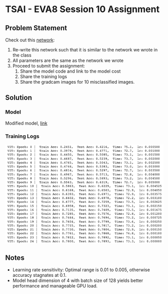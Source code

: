 # TSAI - EVA8 Session 10 Assignment

## Problem Statement

Check out this [network](https://github.com/kentaroy47/vision-transformers-cifar10/blob/main/models/vit.py):

1. Re-write this network such that it is similar to the network we wrote in the class  
2. All parameters are the same as the network we wrote  
3. Proceed to submit the assignment:  
    1. Share the model code and link to the model cost  
    2. Share the training logs  
    3. Share the gradcam images for 10 misclassified images. 


## Solution

### Model
Modified model, [link](https://github.com/sujitojha1/pytorch-eva8/blob/main/models/ViT_Conv.py) 

### Training Logs

![training logs](./images/training_logs.png)

## Notes
- Learning rate sensitivity: Optimal range is 0.01 to 0.005, otherwise accuracy stagnates at 0.1.
- Model head dimension of 4 with batch size of 128 yields better performance and manageable GPU load.
